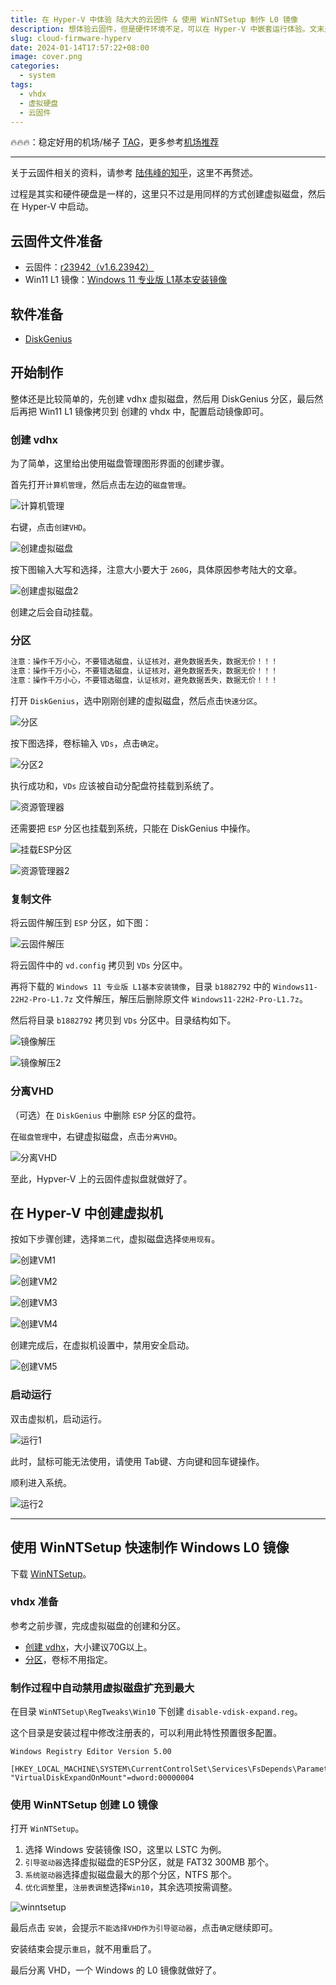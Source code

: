 ```yaml
---
title: 在 Hyper-V 中体验 陆大大的云固件 & 使用 WinNTSetup 制作 L0 镜像
description: 想体验云固件，但是硬件环境不足，可以在 Hyper-V 中嵌套运行体验。文末是使用`WinNTSetup`制作镜像的教材。
slug: cloud-firmware-hyperv
date: 2024-01-14T17:57:22+08:00
image: cover.png
categories:
  - system
tags:
  - vhdx
  - 虚拟硬盘
  - 云固件
---
```


🔥🔥🔥：稳定好用的机场/梯子 [TAG](https://tagss04.pro/#/auth/2neqgxFl)，更多参考[机场推荐](https://alecthw.github.io/p/2023/11/airport-recommend/)

---

关于云固件相关的资料，请参考 [陆伟峰​的知乎](https://zhuanlan.zhihu.com/p/651550564)，这里不再赘述。

过程是其实和硬件硬盘是一样的，这里只不过是用同样的方式创建虚拟磁盘，然后在 Hyper-V 中启动。

## 云固件文件准备

- 云固件：[r23942（v1.6.23942）](https://pan.baidu.com/share/init?surl=E3LKPlyAZCUX8PhIkIu98Q&pwd=7217)
- Win11 L1 镜像：[Windows 11 专业版 L1基本安装镜像](https://pan.baidu.com/s/1qpRqRhTlG5PTk0EfspJomw)

## 软件准备

- [DiskGenius](https://www.diskgenius.cn/)

## 开始制作

整体还是比较简单的，先创建 vdhx 虚拟磁盘，然后用 DiskGenius 分区，最后然后再把 Win11 L1 镜像拷贝到 创建的 vhdx 中，配置启动镜像即可。

### 创建 vdhx

为了简单，这里给出使用磁盘管理图形界面的创建步骤。

首先打开`计算机管理`，然后点击左边的`磁盘管理`。

![计算机管理](pc_mgr.jpg)

右键，点击`创建VHD`。

![创建虚拟磁盘](create_vhdx_1.jpg)

按下图输入大写和选择，注意大小要大于 `260G`，具体原因参考陆大的文章。

![创建虚拟磁盘2](create_vhdx_2.jpg)

创建之后会自动挂载。

### 分区

```txt
注意：操作千万小心，不要错选磁盘，认证核对，避免数据丢失，数据无价！！！
注意：操作千万小心，不要错选磁盘，认证核对，避免数据丢失，数据无价！！！
注意：操作千万小心，不要错选磁盘，认证核对，避免数据丢失，数据无价！！！
```

打开 `DiskGenius`，选中刚刚创建的虚拟磁盘，然后点击`快速分区`。

![分区](partition.jpg)

按下图选择，卷标输入 `VDs`，点击`确定`。

![分区2](partition2.jpg)

执行成功和，`VDs` 应该被自动分配盘符挂载到系统了。

![资源管理器](my_pc.jpg)

还需要把 `ESP` 分区也挂载到系统，只能在 DiskGenius 中操作。

![挂载ESP分区](esp.jpg)

![资源管理器2](my_pc2.jpg)

### 复制文件

将云固件解压到 `ESP` 分区，如下图：

![云固件解压](unzip_cd.jpg)

将云固件中的 `vd.config` 拷贝到 `VDs` 分区中。

再将下载的 `Windows 11 专业版 L1基本安装镜像`，目录 `b1882792` 中的 `Windows11-22H2-Pro-L1.7z` 文件解压，解压后删除原文件 `Windows11-22H2-Pro-L1.7z`。

然后将目录 `b1882792` 拷贝到 `VDs` 分区中。目录结构如下。

![镜像解压](unzip_vd.jpg)

![镜像解压2](unzip_vd_2.jpg)

### 分离VHD

（可选）在 `DiskGenius` 中删除 `ESP` 分区的盘符。

在`磁盘管理`中，右键虚拟磁盘，点击`分离VHD`。

![分离VHD](unmount_vhdx.jpg)

至此，Hypver-V 上的云固件虚拟盘就做好了。

## 在 Hyper-V 中创建虚拟机

按如下步骤创建，选择`第二代`，虚拟磁盘选择`使用现有`。

![创建VM1](create_vm_1.jpg)

![创建VM2](create_vm_2.jpg)

![创建VM3](create_vm_3.jpg)

![创建VM4](create_vm_4.jpg)

创建完成后，在虚拟机设置中，禁用安全启动。

![创建VM5](create_vm_5.jpg)

### 启动运行

双击虚拟机，启动运行。

![运行1](run_1.jpg)

此时，鼠标可能无法使用，请使用 Tab键、方向键和回车键操作。

顺利进入系统。

![运行2](run_2.jpg)

---

## 使用 WinNTSetup 快速制作 Windows L0 镜像

下载 [WinNTSetup](https://msfn.org/board/topic/149612-winntsetup-v533/)。

### vhdx 准备

参考之前步骤，完成虚拟磁盘的创建和分区。

- [创建 vdhx](#创建-vdhx)，大小建议70G以上。
- [分区](#分区)，卷标不用指定。

### 制作过程中自动禁用虚拟磁盘扩充到最大

在目录 `WinNTSetup\RegTweaks\Win10` 下创建 `disable-vdisk-expand.reg`。

这个目录是安装过程中修改注册表的，可以利用此特性预置很多配置。

```reg
Windows Registry Editor Version 5.00

[HKEY_LOCAL_MACHINE\SYSTEM\CurrentControlSet\Services\FsDepends\Parameters]
"VirtualDiskExpandOnMount"=dword:00000004
```

### 使用 WinNTSetup 创建 L0 镜像

打开 `WinNTSetup`。

1. 选择 Windows 安装镜像 ISO，这里以 LSTC 为例。
2. `引导驱动器`选择虚拟磁盘的ESP分区，就是 FAT32 300MB 那个。
3. `系统驱动器`选择虚拟磁盘最大的那个分区，NTFS 那个。
4. `优化调整`里，`注册表调整`选择`Win10`，其余选项按需调整。

![winntsetup](winntsetup.jpg)

最后点击 `安装`，会提示`不能选择VHD作为引导驱动器`，点击`确定`继续即可。

安装结束会提示`重启`，就不用重启了。

最后分离 VHD，一个 Windows 的 L0 镜像就做好了。
